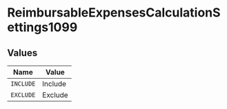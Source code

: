 # ReimbursableExpensesCalculationSettings1099


## Values

| Name      | Value     |
| --------- | --------- |
| `INCLUDE` | Include   |
| `EXCLUDE` | Exclude   |